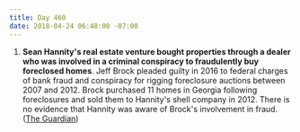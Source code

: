 ```yaml
---
title: Day 460
date: 2018-04-24 06:48:00 -07:00
---
```


1. **Sean Hannity's real estate venture bought properties through a dealer who was involved in a criminal conspiracy to fraudulently buy foreclosed homes**. Jeff Brock pleaded guilty in 2016 to federal charges of bank fraud and conspiracy for rigging foreclosure auctions between 2007 and 2012. Brock purchased 11 homes in Georgia following foreclosures and sold them to Hannity's shell company in 2012. There is no evidence that Hannity was aware of Brock's involvement in fraud. ([The Guardian](https://www.theguardian.com/media/2018/apr/24/sean-hannity-real-estate-property-dealer-jeff-brock-fraud-foreclosures))